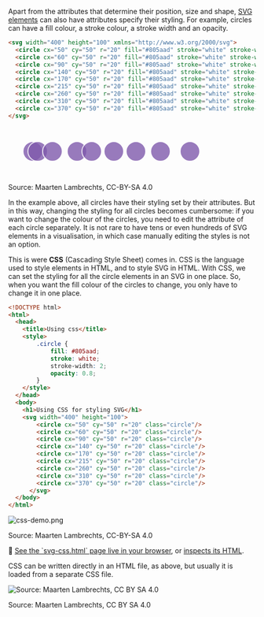 Apart from the attributes that determine their position, size and shape, <span class='internal-link'>[SVG elements](svg-elements-geometric-shapes)</span> can also have attributes specify their styling. For example, circles can have a fill colour, a stroke colour, a stroke width and an opacity.

```html
<svg width="400" height="100" xmlns="http://www.w3.org/2000/svg">
  <circle cx="50" cy="50" r="20" fill="#805aad" stroke="white" stroke-width="2" opacity="0.8"/>
  <circle cx="60" cy="50" r="20" fill="#805aad" stroke="white" stroke-width="2" opacity="0.8"/>
  <circle cx="90" cy="50" r="20" fill="#805aad" stroke="white" stroke-width="2" opacity="0.8"/>
  <circle cx="140" cy="50" r="20" fill="#805aad" stroke="white" stroke-width="2" opacity="0.8"/>
  <circle cx="170" cy="50" r="20" fill="#805aad" stroke="white" stroke-width="2" opacity="0.8"/>
  <circle cx="215" cy="50" r="20" fill="#805aad" stroke="white" stroke-width="2" opacity="0.8"/>
  <circle cx="260" cy="50" r="20" fill="#805aad" stroke="white" stroke-width="2" opacity="0.8"/>
  <circle cx="310" cy="50" r="20" fill="#805aad" stroke="white" stroke-width="2" opacity="0.8"/>
  <circle cx="370" cy="50" r="20" fill="#805aad" stroke="white" stroke-width="2" opacity="0.8"/>
</svg>
```

<p class="center">
<svg width="400" height="100" xmlns="http://www.w3.org/2000/svg">
  <circle cx="50" cy="50" r="20" fill="#805aad" stroke="white" stroke-width="2" opacity="0.8"/>
  <circle cx="60" cy="50" r="20" fill="#805aad" stroke="white" stroke-width="2" opacity="0.8"/>
  <circle cx="90" cy="50" r="20" fill="#805aad" stroke="white" stroke-width="2" opacity="0.8"/>
  <circle cx="140" cy="50" r="20" fill="#805aad" stroke="white" stroke-width="2" opacity="0.8"/>
  <circle cx="170" cy="50" r="20" fill="#805aad" stroke="white" stroke-width="2" opacity="0.8"/>
  <circle cx="215" cy="50" r="20" fill="#805aad" stroke="white" stroke-width="2" opacity="0.8"/>
  <circle cx="260" cy="50" r="20" fill="#805aad" stroke="white" stroke-width="2" opacity="0.8"/>
  <circle cx="310" cy="50" r="20" fill="#805aad" stroke="white" stroke-width="2" opacity="0.8"/>
  <circle cx="370" cy="50" r="20" fill="#805aad" stroke="white" stroke-width="2" opacity="0.8"/>
</svg>
</p>

Source: Maarten Lambrechts, CC-BY-SA 4.0

In the example above, all circles have their styling set by their attributes. But in this way, changing the styling for all circles becomes cumbersome: if you want to change the colour of the circles, you need to edit the attribute of each circle separately. It is not rare to have tens or even hundreds of SVG elements in a visualisation, in which case manually editing the styles is not an option.

This is were **CSS** (Cascading Style Sheet) comes in. CSS is the language used to style elements in HTML, and to style SVG in HTML. With CSS, we can set the styling for all the circle elements in an SVG in one place. So, when you want the fill colour of the circles to change, you only have to change it in one place.

```html
<!DOCTYPE html>
<html>
  <head>
    <title>Using css</title>
    <style>
        .circle {
            fill: #805aad;
            stroke: white;
            stroke-width: 2;
            opacity: 0.8;
        }
    </style>
  </head>
  <body>
    <h1>Using CSS for styling SVG</h1>
    <svg width="400" height="100">
        <circle cx="50" cy="50" r="20" class="circle"/>
        <circle cx="60" cy="50" r="20" class="circle"/>
        <circle cx="90" cy="50" r="20" class="circle"/>
        <circle cx="140" cy="50" r="20" class="circle"/>
        <circle cx="170" cy="50" r="20" class="circle"/>
        <circle cx="215" cy="50" r="20" class="circle"/>
        <circle cx="260" cy="50" r="20" class="circle"/>
        <circle cx="310" cy="50" r="20" class="circle"/>
        <circle cx="370" cy="50" r="20" class="circle"/>
      </svg>
  </body>
</html>
```

![css-demo.png](Online%20graphics%20d2d7b9f6c2b748a9a12dc8a006f8330a/css-demo.png)

Source: Maarten Lambrechts, CC-BY-SA 4.0

<aside>
🔗 <a href='https://officepublicationseu.github.io/accessible-html-dataviz/svg-css.html'>See the `svg-css.html` page live in your browser</a>, or <a href='https://github.com/officepublicationseu/accessible-html-dataviz/blob/master/svg-css.html'>inspects its HTML</a>.
</aside>

CSS can be written directly in an HTML file, as above, but usually it is loaded from a separate CSS file.

![Source: Maarten Lambrechts, CC BY SA 4.0](Online%20graphics%20d2d7b9f6c2b748a9a12dc8a006f8330a/css-request2x.png)

Source: Maarten Lambrechts, CC BY SA 4.0